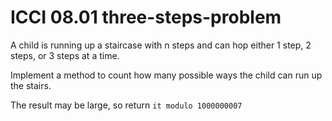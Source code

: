# ICCI 08.01 three-steps-problem

A child is running up a staircase with n steps and can hop either 1 step, 2 steps, or 3 steps at a time.

Implement a method to count how many possible ways the child can run up the stairs.

The result may be large, so return `it modulo 1000000007`
